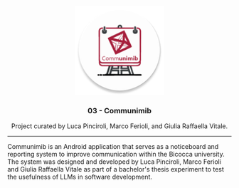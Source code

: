 <!-- PROJECT LOGO -->
<br />
<div align="center">
  <a href="https://github.com/Pynci/03-Communimib">
    <img src="app/src/main/res/mipmap-xxxhdpi/ic_launcher_round.webp" alt="Logo" width="200" height="200">
  </a>

  <h3 align="center">03 - Communimib</h3>

  <p align="center">
    Project curated by Luca Pinciroli, Marco Ferioli, and Giulia Raffaella Vitale.
  </p>
</div>


---

Communimib is an Android application that serves as a noticeboard and reporting system to improve communication within the Bicocca university.
The system was designed and developed by Luca Pinciroli, Marco Ferioli and Giulia Raffaella Vitale as part of a bachelor's thesis experiment to test the usefulness of LLMs in software development.
